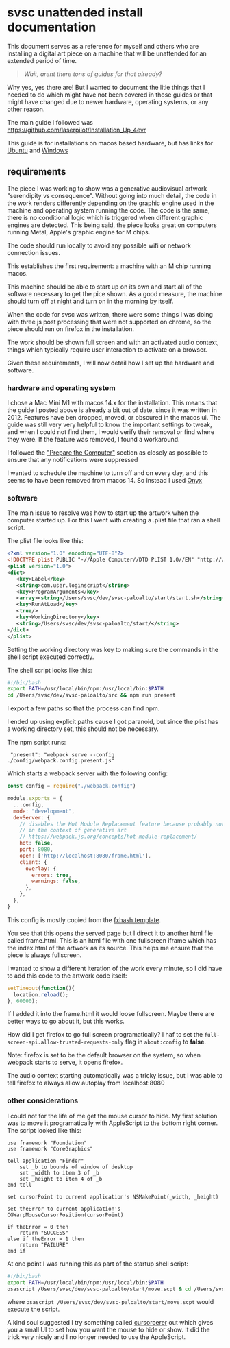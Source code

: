 # svsc unattended install documentation

This document serves as a reference for myself and others who are installing a digital art piece on a machine that will be unattended for an extended period of time. 

> _Wait, arent there tons of guides for that already?_

Why yes, yes there are! But I wanted to document the litle things that I needed to do which might have not been covered in those guides or that might have changed due to newer hardware, operating systems, or any other reason.

The main guide I followed was https://github.com/laserpilot/Installation_Up_4evr

This guide is for installations on macos based hardware, but has links for [Ubuntu](https://github.com/brangerbriz/up-4evr-ubuntu) and [Windows](https://github.com/brangerbriz/up-4evr-ubuntu)

## requirements

The piece I was working to show was a generative audiovisual artwork "serendipity vs consequence". Without going into much detail, the code in the work renders differently depending on the graphic engine used in the machine and operating system running the code. The code is the same, there is no conditional logic which is triggered when different graphic engines are detected. This being said, the piece looks great on computers running Metal, Apple's graphic engine for M chips. 

The code should run locally to avoid any possible wifi or network connection issues.

This establishes the first requirement: a machine with an M chip running macos.

This machine should be able to start up on its own and start all of the software necessary to get the pice shown. As a good measure, the machine should turn off at night and turn on in the morning by itself.

When the code for svsc was written, there were some things I was doing with three js post processing that were not supported on chrome, so the piece should run on firefox in the installation.

The work should be shown full screen and with an activated audio context, things which typically require user interaction to activate on a browser.

Given these requirements, I will now detail how I set up the hardware and software.

### hardware and operating system

I chose a Mac Mini M1 with macos 14.x for the installation. This means that the guide I posted above is already a bit out of date, since it was written in 2012. Features have ben dropped, moved, or obscured in the macos ui. The guide was still very very helpful to know the important settings to tweak, and when I could not find them, I would verify their removal or find where they were. If the feature was removed, I found a workaround.

I followed the ["Prepare the Computer"](https://github.com/laserpilot/Installation_Up_4evr?tab=readme-ov-file#prepare-the-computer) section as closely as possible to ensure that any notifications were suppressed

I wanted to schedule the machine to turn off and on every day, and this seems to have been removed from macos 14. So instead I used [Onyx](https://www.titanium-software.fr/en/onyx.html)

### software

The main issue to resolve was how to start up the artwork when the computer started up. For this I went with creating a .plist file that ran a shell script. 

The plist file looks like this:

````xml
<?xml version="1.0" encoding="UTF-8"?>
<!DOCTYPE plist PUBLIC "-//Apple Computer//DTD PLIST 1.0//EN" "http://www.apple.com/DTDs/PropertyList-1.0.dtd">
<plist version="1.0">
<dict>
   <key>Label</key>
   <string>com.user.loginscript</string>
   <key>ProgramArguments</key>
   <array><string>/Users/svsc/dev/svsc-paloalto/start/start.sh</string></array>
   <key>RunAtLoad</key>
   <true/>
   <key>WorkingDirectory</key>
   <string>/Users/svsc/dev/svsc-paloalto/start/</string>
</dict>
</plist>

````
Setting the working directory was key to making sure the commands in the shell script executed correctly.

The shell script looks like this: 

```bash
#!/bin/bash
export PATH=/usr/local/bin/npm:/usr/local/bin:$PATH
cd /Users/svsc/dev/svsc-paloalto/src && npm run present
```
I export a few paths so that the process can find npm.

I ended up using explicit paths cause I got paranoid, but since the plist has a working directory set, this should not be necessary.

The npm script runs:

```
 "present": "webpack serve --config ./config/webpack.config.present.js"
```

Which starts a webpack server with the following config:

```js
const config = require("./webpack.config")

module.exports = {
  ...config,
  mode: "development",
  devServer: {
    // disables the Hot Module Replacement feature because probably not ideal
    // in the context of generative art
    // https://webpack.js.org/concepts/hot-module-replacement/
    hot: false,
    port: 8080,
    open: ['http://localhost:8080/frame.html'],
    client: {
      overlay: {
        errors: true,
        warnings: false,
      },
    },
  },
}
```

This config is mostly copied from the [fxhash template](https://github.com/fxhash/fxhash-boilerplate).

You see that this opens the served page but I direct it to another html file called frame.html. This is an html file with one fullscreen iframe which has the index.html of the artwork as its source. This helps me ensure that the piece is always fullscreen.

I wanted to show a different iteration of the work every minute, so I did have to add this code to the artwork code itself:

```js
setTimeout(function(){ 
  location.reload();
}, 60000);
```

If I added it into the frame.html it would loose fullscreen. Maybe there are better ways to go about it, but this works.

How did I get firefox to go full screen programatically? I haf to set the `full-screen-api.allow-trusted-requests-only` flag in `about:config` to **false**. 

Note: firefox is set to be the default browser on the system, so when webpack starts to serve, it opens firefox.

The audio context starting automatically was a tricky issue, but I was able to tell firefox to always allow autoplay from localhost:8080

### other considerations

I could not for the life of me get the mouse cursor to hide. My first solution was to move it programatically with AppleScript to the bottom right corner. The script looked like this:

```applescript
use framework "Foundation"
use framework "CoreGraphics"

tell application "Finder"
	set _b to bounds of window of desktop
	set _width to item 3 of _b
	set _height to item 4 of _b
end tell

set cursorPoint to current application's NSMakePoint(_width, _height)

set theError to current application's CGWarpMouseCursorPosition(cursorPoint)

if theError = 0 then
	return "SUCCESS"
else if theError = 1 then
	return "FAILURE"
end if
```

At one point I was running this as part of the startup shell script:

```bash
#!/bin/bash
export PATH=/usr/local/bin/npm:/usr/local/bin:$PATH
osascript /Users/svsc/dev/svsc-paloalto/start/move.scpt & cd /Users/svsc/dev/svsc-paloalto/src && npm run present
```

where `osascript /Users/svsc/dev/svsc-paloalto/start/move.scpt` would execute the script.

A kind soul suggested I try something called [cursorcerer](https://doomlaser.com/cursorcerer-hide-your-cursor-at-will/) out which gives you a small UI to set how you want the mouse to hide or show. It did the trick very nicely and I no longer needed to use the AppleScript.